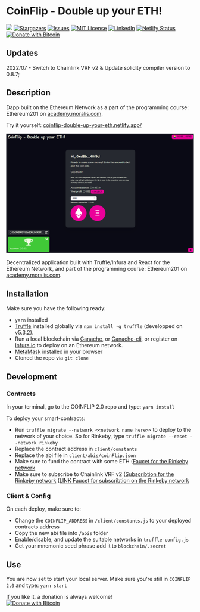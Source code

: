 # CoinFlip - Double up your ETH!

[![](https://img.shields.io/badge/Moralis%20Academy-Ethereum%20201-blue)](https://academy.moralis.io)
[![Stargazers](https://img.shields.io/github/stars/Pedrojok01/CoinFlip_2.0)](https://github.com/Pedrojok01/CoinFlip_2.0/stargazers)
[![Issues](https://img.shields.io/github/issues/Pedrojok01/CoinFlip_2.0)](https://github.com/Pedrojok01/CoinFlip_2.0/issues)
[![MIT License](https://img.shields.io/github/license/Pedrojok01/CoinFlip_2.0)](https://github.com/Pedrojok01/CoinFlip_2.0/blob/main/License)
[![LinkedIn](https://img.shields.io/badge/-LinkedIn-black)](https://www.linkedin.com/in/pierre-e/)
[![Netlify Status](https://api.netlify.com/api/v1/badges/7f7b73fb-c34d-4063-826b-dceae8a580a2/deploy-status)](https://app.netlify.com/sites/coinflip-double-up-your-eth/deploys)
[![Donate with Bitcoin](https://en.cryptobadges.io/badge/micro/37wP5rdaFgtHrEQ44M5Tntyeb9nChd8jC4)](https://en.cryptobadges.io/donate/37wP5rdaFgtHrEQ44M5Tntyeb9nChd8jC4)

## Updates

2022/07 - Switch to Chainlink VRF v2 & Update solidity compiler version to 0.8.7;

## Description

Dapp built on the Ethereum Network as a part of the programming course: Ethereum201 on [academy.moralis.com](https://academy.moralis.io).

Try it yourself: [coinflip-double-up-your-eth.netlify.app/](https://coinflip-double-up-your-eth.netlify.app/)

![Preview](./Preview.png)

Decentralized application built with Truffle/Infura and React for the Ethereum Network, and part of the programming course: Ethereum201 on [academy.moralis.com](https://academy.moralis.io).

## Installation

Make sure you have the following ready:

- `yarn` installed
- [Truffle](https://www.trufflesuite.com/docs) installed globally via `npm install -g truffle` (developped on v5.3.2).
- Run a local blockchain via [Ganache](https://www.trufflesuite.com/docs/ganache/overview), or [Ganache-cli](https://github.com/trufflesuite/ganache-cli), or register on [Infura.io](https://infura.io/) to deploy on an Ethereum network.
- [MetaMask](https://metamask.io/) installed in your browser
- Cloned the repo via `git clone`

## Development

### Contracts

In your terminal, go to the COINFLIP 2.0 repo and type:
`yarn install`

To deploy your smart-contracts:

- Run `truffle migrate --network <<network name here>>` to deploy to the network of your choice. So for Rinkeby, type `truffle migrate --reset --network rinkeby`
- Replace the contract address in `client/constants`
- Replace the abi file in `client/abis/coinFlip.json`
- Make sure to fund the contract with some ETH ([Faucet for the Rinkeby network](https://rinkebyfaucet.com)
- Make sure to subscribe to Chainlink VRF v2 ([Subscribtion for the Rinkeby network](https://vrf.chain.link/rinkeby) ([LINK Faucet for subscribtion on the Rinkeby network](https://faucets.chain.link/rinkeby)

### Client & Config

On each deploy, make sure to:

- Change the `COINFLIP_ADDRESS` in `/client/constants.js` to your deployed contracts address
- Copy the new abi file into `/abis` folder
- Enable/disable, and update the suitable networks in `truffle-config.js`
- Get your mnemonic seed phrase add it to `blockchain/.secret`

## Use

You are now set to start your local server. Make sure you're still in `COINFLIP 2.0` and type:
`yarn start`

If you like it, a donation is always welcome!<br/>
[![Donate with Bitcoin](https://en.cryptobadges.io/badge/big/37wP5rdaFgtHrEQ44M5Tntyeb9nChd8jC4)](https://en.cryptobadges.io/donate/37wP5rdaFgtHrEQ44M5Tntyeb9nChd8jC4)
